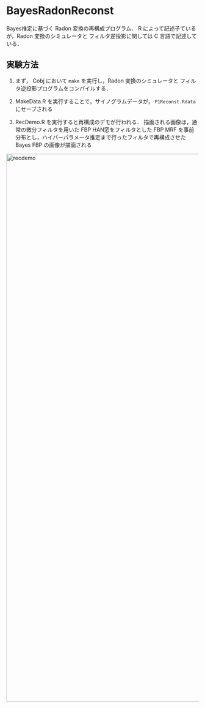 BayesRadonReconst
=========================================

Bayes推定に基づく Radon 変換の再構成プログラム．
R によって記述子ているが，Radon 変換のシミュレータと
フィルタ逆投影に関しては C 言語で記述している．

実験方法
------------------------

1. まず， Cobj において `make` を実行し，Radon 変換のシミュレータと
   フィルタ逆投影プログラムをコンパイルする．

2. MakeData.R を実行することで，サイノグラムデータが，
   `P1Reconst.Rdata` にセーブされる
	   
3. RecDemo.R を実行すると再構成のデモが行われる．
   描画される画像は，通常の微分フィルタを用いた FBP
   HAN窓をフィルタとした FBP
   MRF を事前分布とし，ハイパーパラメータ推定まで行ったフィルタで再構成させた Bayes FBP の画像が描画される
   

<img width="1434" alt="recdemo" src="https://cloud.githubusercontent.com/assets/5178986/24691284/8bb4c31e-1a0d-11e7-9a55-8828a77f37f5.png">
